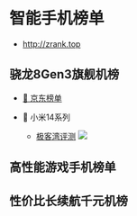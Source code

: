 # 智能手机榜单 
- <http://zrank.top>

## 骁龙8Gen3旗舰机榜
- [🔗 京东榜单](https://jingfen.jd.com/item?_blank&u_act_p=union-activity&union_page_id=261786&utm_campaign=t_1001147581)

- 🌟 小米14系列
    - [极客湾评测](https://www.bilibili.com/video/BV1me411R7Ha/)
      [![](https://i0.hdslb.com/bfs/archive/2d87d01dd71b375c4cb07da3e1426a992095c54a.jpg)](https://player.bilibili.com/player.html?_blank&aid=235003754&bvid=BV1me411R7Ha&cid=1311287114&p=1)
   

## 高性能游戏手机榜单

## 性价比长续航千元机榜
